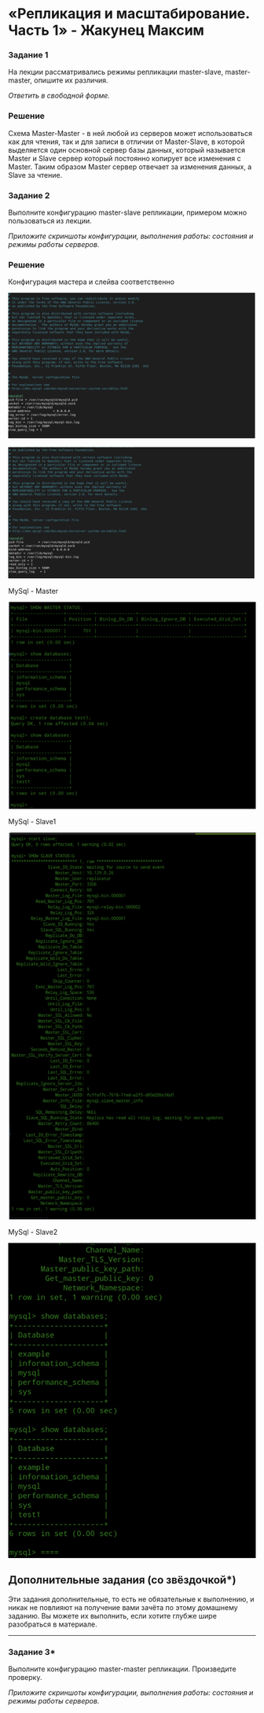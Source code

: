 # «Репликация и масштабирование. Часть 1» - Жакунец Максим

### Задание 1

На лекции рассматривались режимы репликации master-slave, master-master, опишите их различия.

*Ответить в свободной форме.*


### Решение 

Схема Master-Master - в ней любой из серверов может использоваться как для чтения, так и для записи в отличии от Master-Slave, в которой выделяется один основной сервер базы данных, который называется Master и Slave сервер который постоянно копирует все изменения с Master. Таким образом Master сервер отвечает за изменения данных, а Slave за чтение.

### Задание 2

Выполните конфигурацию master-slave репликации, примером можно пользоваться из лекции.

*Приложите скриншоты конфигурации, выполнения работы: состояния и режимы работы серверов.*

### Решение 

Конфигурация мастера и слейва соответственно 

![master](https://github.com/ZhakunetsMaxim/SDB-HW/blob/main/images/12.1.png)

![slave](https://github.com/ZhakunetsMaxim/SDB-HW/blob/main/images/12.2.png)

MySql - Master

![master1](https://github.com/ZhakunetsMaxim/SDB-HW/blob/main/images/12.3.png)

MySql - Slave1

![slave1](https://github.com/ZhakunetsMaxim/SDB-HW/blob/main/images/12.4.png)

MySql - Slave2

![slave2](https://github.com/ZhakunetsMaxim/SDB-HW/blob/main/images/12.5.png)


## Дополнительные задания (со звёздочкой*)
Эти задания дополнительные, то есть не обязательные к выполнению, и никак не повлияют на получение вами зачёта по этому домашнему заданию. Вы можете их выполнить, если хотите глубже шире разобраться в материале.

---

### Задание 3* 

Выполните конфигурацию master-master репликации. Произведите проверку.

*Приложите скриншоты конфигурации, выполнения работы: состояния и режимы работы серверов.*
